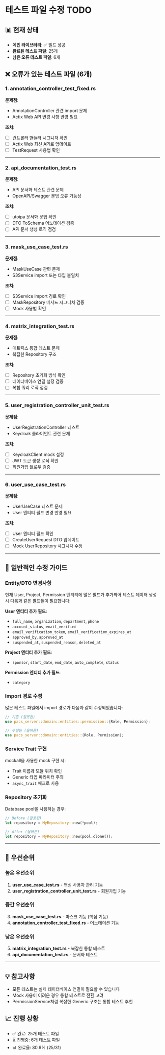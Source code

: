 # 테스트 파일 수정 TODO

## 📊 현재 상태
- **메인 라이브러리**: ✅ 빌드 성공
- **완료된 테스트 파일**: 25개
- **남은 오류 테스트 파일**: 6개

## ❌ 오류가 있는 테스트 파일 (6개)

### 1. annotation_controller_test_fixed.rs
**문제점**: 
- AnnotationController 관련 import 문제
- Actix Web API 변경 사항 반영 필요

**조치**: 
- [ ] 컨트롤러 핸들러 시그니처 확인
- [ ] Actix Web 최신 API로 업데이트
- [ ] TestRequest 사용법 확인

---

### 2. api_documentation_test.rs
**문제점**: 
- API 문서화 테스트 관련 문제
- OpenAPI/Swagger 문법 오류 가능성

**조치**: 
- [ ] utoipa 문서화 문법 확인
- [ ] DTO ToSchema 어노테이션 검증
- [ ] API 문서 생성 로직 점검

---

### 3. mask_use_case_test.rs
**문제점**: 
- MaskUseCase 관련 문제
- S3Service import 또는 타입 불일치

**조치**: 
- [ ] S3Service import 경로 확인
- [ ] MaskRepository 메서드 시그니처 검증
- [ ] Mock 사용법 확인

---

### 4. matrix_integration_test.rs
**문제점**: 
- 매트릭스 통합 테스트 문제
- 복잡한 Repository 구조

**조치**: 
- [ ] Repository 초기화 방식 확인
- [ ] 데이터베이스 연결 설정 검증
- [ ] 복합 쿼리 로직 점검

---

### 5. user_registration_controller_unit_test.rs
**문제점**: 
- UserRegistrationController 테스트
- Keycloak 클라이언트 관련 문제

**조치**: 
- [ ] KeycloakClient mock 설정
- [ ] JWT 토큰 생성 로직 확인
- [ ] 회원가입 플로우 검증

---

### 6. user_use_case_test.rs
**문제점**: 
- UserUseCase 테스트 문제
- User 엔티티 필드 변경 반영 필요

**조치**: 
- [ ] User 엔티티 필드 확인
- [ ] CreateUserRequest DTO 업데이트
- [ ] Mock UserRepository 시그니처 수정

---

## 📝 일반적인 수정 가이드

### Entity/DTO 변경사항
현재 User, Project, Permission 엔티티에 많은 필드가 추가되어 테스트 데이터 생성 시 다음과 같은 필드들이 필요합니다:

**User 엔티티 추가 필드**:
- `full_name`, `organization`, `department`, `phone`
- `account_status`, `email_verified`
- `email_verification_token`, `email_verification_expires_at`
- `approved_by`, `approved_at`
- `suspended_at`, `suspended_reason`, `deleted_at`

**Project 엔티티 추가 필드**:
- `sponsor`, `start_date`, `end_date`, `auto_complete`, `status`

**Permission 엔티티 추가 필드**:
- `category`

### Import 경로 수정
많은 테스트 파일에서 import 경로가 다음과 같이 수정되었습니다:
```rust
// 기존 (잘못된)
use pacs_server::domain::entities::permission::{Role, Permission};

// 수정된 (올바른)
use pacs_server::domain::entities::{Role, Permission};
```

### Service Trait 구현
mockall을 사용한 mock 구현 시:
- Trait 이름과 모듈 위치 확인
- Generic 타입 파라미터 주의
- `async_trait` 매크로 사용

### Repository 초기화
Database pool을 사용하는 경우:
```rust
// Before (잘못된)
let repository = MyRepository::new(*pool);

// After (올바른)
let repository = MyRepository::new(pool.clone());
```

---

## 🎯 우선순위

### 높은 우선순위
1. **user_use_case_test.rs** - 핵심 사용자 관리 기능
2. **user_registration_controller_unit_test.rs** - 회원가입 기능

### 중간 우선순위
3. **mask_use_case_test.rs** - 마스크 기능 (핵심 기능)
4. **annotation_controller_test_fixed.rs** - 어노테이션 기능

### 낮은 우선순위
5. **matrix_integration_test.rs** - 복잡한 통합 테스트
6. **api_documentation_test.rs** - 문서화 테스트

---

## 💡 참고사항

- 모든 테스트는 실제 데이터베이스 연결이 필요할 수 있습니다
- Mock 사용이 어려운 경우 통합 테스트로 전환 고려
- PermissionService처럼 복잡한 Generic 구조는 통합 테스트 추천

## 📈 진행 상황

- ✅ 완료: 25개 테스트 파일
- ⏳ 진행중: 6개 테스트 파일
- 📊 완료율: 80.6% (25/31)

